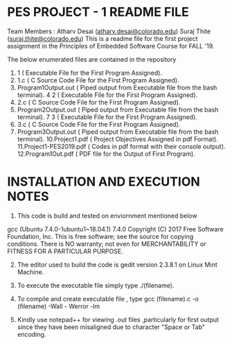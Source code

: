 # PES PROJECT - 1 README FILE 
  Team Members :  Atharv Desai (atharv.desai@colorado.edu)
                  Suraj Thite (suraj.thite@colorado.edu)
 This is a readme file for the first project assignment in the Principles of Embedded Software Course for FALL '19. 
 
 The below enumerated files are contained in the repository 
   
 1. 1 ( Executable File for the First Program Assigned).
 2. 1.c ( C Source Code File for the First Program Assigned). 
 3. Program1Output.out ( Piped output from Executable file from the bash terminal). 
 4  2 ( Executable File for the First Program Assigned).
 5. 2.c ( C Source Code File for the First Program Assigned). 
 6. Program2Output.out ( Piped output from Executable file from the bash terminal).
 7  3 ( Executable File for the First Program Assigned).
 8. 3.c ( C Source Code File for the First Program Assigned). 
 9. Program3Output.out ( Piped output from Executable file from the bash terminal).
 10.Project1.pdf ( Project Objectives Assigned  in pdf Format).
 11.Project1-PES2019.pdf ( Codes in pdf format with their console output).
 12.Program1Out.pdf ( PDF file for the Output of First Program).
 
# INSTALLATION AND EXECUTION NOTES 
  
1. This code is build and tested on enviornment mentioned below
  
gcc (Ubuntu 7.4.0-1ubuntu1~18.04.1) 7.4.0
Copyright (C) 2017 Free Software Foundation, Inc.
This is free software; see the source for copying conditions.  There is NO
warranty; not even for MERCHANTABILITY or FITNESS FOR A PARTICULAR PURPOSE.

2. The editor used to build the code is gedit version 2.3.8.1 on Linux Mint Machine. 
  
3. To execute the executable file simply type ./(filename).
  
4. To compile and create executable file , type gcc (filename).c -o (filename) -Wall - Werror -lm 

5. Kindly use notepad++ for viewing .out files ,particularly for first output since they have been misaligned due to character "Space or Tab" encoding.    
 


  

